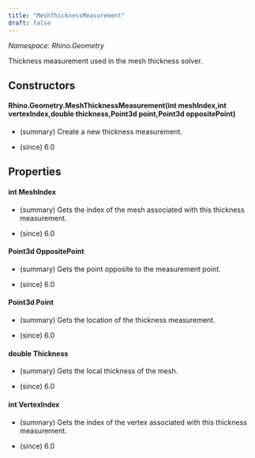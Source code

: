```yaml
---
title: "MeshThicknessMeasurement"
draft: false
---
```


*Namespace: Rhino.Geometry*

   Thickness measurement used in the mesh thickness solver.
   
## Constructors
#### Rhino.Geometry.MeshThicknessMeasurement(int meshIndex,int vertexIndex,double thickness,Point3d point,Point3d oppositePoint)
- (summary) 
     Create a new thickness measurement.
     
- (since) 6.0
## Properties
#### int MeshIndex
- (summary) 
     Gets the index of the mesh associated with this thickness measurement.
     
- (since) 6.0
#### Point3d OppositePoint
- (summary) 
     Gets the point opposite to the measurement point.
     
- (since) 6.0
#### Point3d Point
- (summary) 
     Gets the location of the thickness measurement.
     
- (since) 6.0
#### double Thickness
- (summary) 
     Gets the local thickness of the mesh.
     
- (since) 6.0
#### int VertexIndex
- (summary) 
     Gets the index of the vertex associated with this thickness measurement.
     
- (since) 6.0
